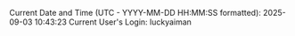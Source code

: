 Current Date and Time (UTC - YYYY-MM-DD HH:MM:SS formatted): 2025-09-03 10:43:23
Current User's Login: luckyaiman
